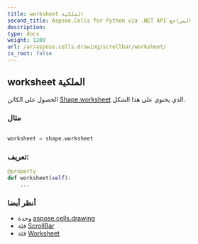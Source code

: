 ```yaml
---
title: worksheet الملكية
second_title: Aspose.Cells for Python via .NET API المراجع
description:
type: docs
weight: 1280
url: /ar/aspose.cells.drawing/scrollbar/worksheet/
is_root: false
---
```

##  worksheet الملكية

الحصول على الكائن [Shape.worksheet](/cells/python-net/ar/aspose.cells.drawing/shape#worksheet) الذي يحتوي على هذا الشكل.

###  مثال

```python

worksheet = shape.worksheet

```
###  تعريف:
```python
@property
def worksheet(self):
    ...
```

###  أنظر أيضا
* وحدة [aspose.cells.drawing](../../)
* فئة [ScrollBar](/cells/python-net/ar/aspose.cells.drawing/scrollbar)
* فئة [Worksheet](/cells/python-net/ar/aspose.cells/worksheet)

